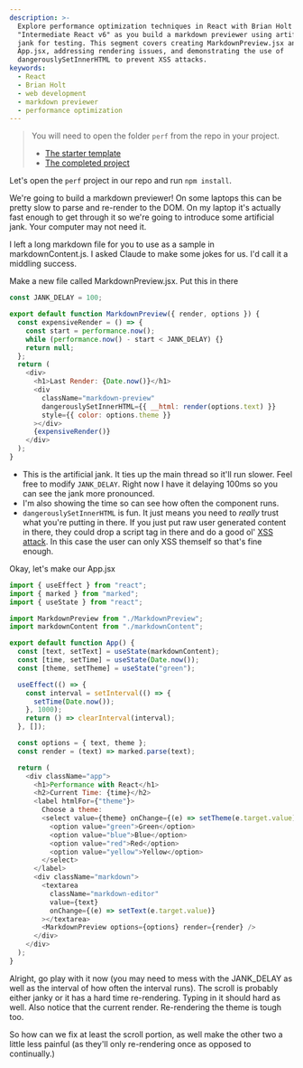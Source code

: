 ```yaml
---
description: >-
  Explore performance optimization techniques in React with Brian Holt's course
  "Intermediate React v6" as you build a markdown previewer using artificial
  jank for testing. This segment covers creating MarkdownPreview.jsx and
  App.jsx, addressing rendering issues, and demonstrating the use of
  dangerouslySetInnerHTML to prevent XSS attacks.
keywords:
  - React
  - Brian Holt
  - web development
  - markdown previewer
  - performance optimization
---
```


> You will need to open the folder `perf` from the repo in your project.
>
> - [The starter template][starter]
> - [The completed project][completed]

Let's open the `perf` project in our repo and run `npm install`.

We're going to build a markdown previewer! On some laptops this can be pretty slow to parse and re-render to the DOM. On my laptop it's actually fast enough to get through it so we're going to introduce some artificial jank. Your computer may not need it.

I left a long markdown file for you to use as a sample in markdownContent.js. I asked Claude to make some jokes for us. I'd call it a middling success.

Make a new file called MarkdownPreview.jsx. Put this in there

```javascript
const JANK_DELAY = 100;

export default function MarkdownPreview({ render, options }) {
  const expensiveRender = () => {
    const start = performance.now();
    while (performance.now() - start < JANK_DELAY) {}
    return null;
  };
  return (
    <div>
      <h1>Last Render: {Date.now()}</h1>
      <div
        className="markdown-preview"
        dangerouslySetInnerHTML={{ __html: render(options.text) }}
        style={{ color: options.theme }}
      ></div>
      {expensiveRender()}
    </div>
  );
}
```

- This is the artificial jank. It ties up the main thread so it'll run slower. Feel free to modify `JANK_DELAY`. Right now I have it delaying 100ms so you can see the jank more pronounced.
- I'm also showing the time so can see how often the component runs.
- `dangerouslySetInnerHTML` is fun. It just means you need to _really_ trust what you're putting in there. If you just put raw user generated content in there, they could drop a script tag in there and do a good ol' [XSS attack][xss]. In this case the user can only XSS themself so that's fine enough.

Okay, let's make our App.jsx

```javascript
import { useEffect } from "react";
import { marked } from "marked";
import { useState } from "react";

import MarkdownPreview from "./MarkdownPreview";
import markdownContent from "./markdownContent";

export default function App() {
  const [text, setText] = useState(markdownContent);
  const [time, setTime] = useState(Date.now());
  const [theme, setTheme] = useState("green");

  useEffect(() => {
    const interval = setInterval(() => {
      setTime(Date.now());
    }, 1000);
    return () => clearInterval(interval);
  }, []);

  const options = { text, theme };
  const render = (text) => marked.parse(text);

  return (
    <div className="app">
      <h1>Performance with React</h1>
      <h2>Current Time: {time}</h2>
      <label htmlFor={"theme"}>
        Choose a theme:
        <select value={theme} onChange={(e) => setTheme(e.target.value)}>
          <option value="green">Green</option>
          <option value="blue">Blue</option>
          <option value="red">Red</option>
          <option value="yellow">Yellow</option>
        </select>
      </label>
      <div className="markdown">
        <textarea
          className="markdown-editor"
          value={text}
          onChange={(e) => setText(e.target.value)}
        ></textarea>
        <MarkdownPreview options={options} render={render} />
      </div>
    </div>
  );
}
```

Alright, go play with it now (you may need to mess with the JANK_DELAY as well as the interval of how often the interval runs). The scroll is probably either janky or it has a hard time re-rendering. Typing in it should hard as well. Also notice that the current render. Re-rendering the theme is tough too.

So how can we fix at least the scroll portion, as well make the other two a little less painful (as they'll only re-rendering once as opposed to continually.)

[xss]: https://owasp.org/www-community/attacks/xss/
[starter]: https://github.com/btholt/irv6-project/tree/main/starter/perf
[completed]: https://github.com/btholt/irv6-project/tree/main/completed/perf
